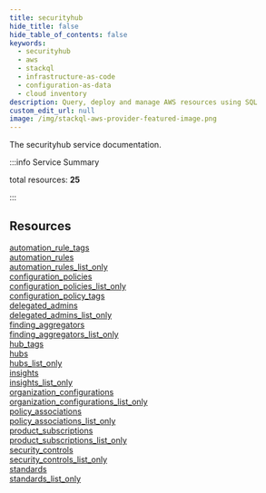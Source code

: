 ```yaml
---
title: securityhub
hide_title: false
hide_table_of_contents: false
keywords:
  - securityhub
  - aws
  - stackql
  - infrastructure-as-code
  - configuration-as-data
  - cloud inventory
description: Query, deploy and manage AWS resources using SQL
custom_edit_url: null
image: /img/stackql-aws-provider-featured-image.png
---
```


The securityhub service documentation.

:::info Service Summary

<div class="row">
<div class="providerDocColumn">
<span>total resources:&nbsp;<b>25</b></span><br />
</div>
</div>

:::

## Resources
<div class="row">
<div class="providerDocColumn">
<a href="/services/securityhub/automation_rule_tags/">automation_rule_tags</a><br />
<a href="/services/securityhub/automation_rules/">automation_rules</a><br />
<a href="/services/securityhub/automation_rules_list_only/">automation_rules_list_only</a><br />
<a href="/services/securityhub/configuration_policies/">configuration_policies</a><br />
<a href="/services/securityhub/configuration_policies_list_only/">configuration_policies_list_only</a><br />
<a href="/services/securityhub/configuration_policy_tags/">configuration_policy_tags</a><br />
<a href="/services/securityhub/delegated_admins/">delegated_admins</a><br />
<a href="/services/securityhub/delegated_admins_list_only/">delegated_admins_list_only</a><br />
<a href="/services/securityhub/finding_aggregators/">finding_aggregators</a><br />
<a href="/services/securityhub/finding_aggregators_list_only/">finding_aggregators_list_only</a><br />
<a href="/services/securityhub/hub_tags/">hub_tags</a><br />
<a href="/services/securityhub/hubs/">hubs</a><br />
<a href="/services/securityhub/hubs_list_only/">hubs_list_only</a>
</div>
<div class="providerDocColumn">
<a href="/services/securityhub/insights/">insights</a><br />
<a href="/services/securityhub/insights_list_only/">insights_list_only</a><br />
<a href="/services/securityhub/organization_configurations/">organization_configurations</a><br />
<a href="/services/securityhub/organization_configurations_list_only/">organization_configurations_list_only</a><br />
<a href="/services/securityhub/policy_associations/">policy_associations</a><br />
<a href="/services/securityhub/policy_associations_list_only/">policy_associations_list_only</a><br />
<a href="/services/securityhub/product_subscriptions/">product_subscriptions</a><br />
<a href="/services/securityhub/product_subscriptions_list_only/">product_subscriptions_list_only</a><br />
<a href="/services/securityhub/security_controls/">security_controls</a><br />
<a href="/services/securityhub/security_controls_list_only/">security_controls_list_only</a><br />
<a href="/services/securityhub/standards/">standards</a><br />
<a href="/services/securityhub/standards_list_only/">standards_list_only</a>
</div>
</div>